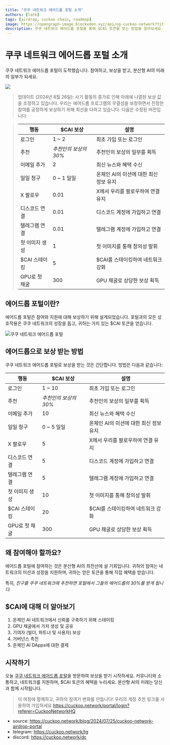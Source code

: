 ```yaml
---
title: "쿠쿠 네트워크 에어드롭 포털 소개"
authors: [lark]
tags: [airdrop, cuckoo chain, roadmap]
image: https://opengraph-image.blockeden.xyz/api/og-cuckoo-network?title=쿠쿠 네트워크 에어드롭 포털 소개
description: 쿠쿠 네트워크 에어드롭 포털을 통해 $CAI 토큰을 얻는 방법을 알아보세요. 오늘 분산형 AI에 참여하고, 지원하며, 혜택을 누리세요!
---
```


# 쿠쿠 네트워크 에어드롭 포털 소개

쿠쿠 네트워크 에어드롭 포털이 도착했습니다. 참여하고, 보상을 받고, 분산형 AI의 미래의 일부가 되세요.

![](https://cuckoo-network.b-cdn.net/2024-07-25-cuckoo-network-airdrop-portal.webp)

> 업데이트 (2024년 8월 26일): 사기 활동의 증가로 인해 아래에 나열된 보상 값을 조정하고 있습니다. 우리는 에어드롭 프로그램의 무결성을 보장하면서 진정한 참여를 공정하게 보상하기 위해 최선을 다하고 있습니다. 다음은 수정된 버전입니다:

> | 행동                   | $CAI 보상                  | 설명                                           |
> | ---------------------- | -------------------------- | ---------------------------------------------- |
> | 로그인                 | 1 ~ 2                      | 최초 가입 또는 로그인                          |
> | 추천                   | _추천인의 보상의 30%_      | 추천인의 보상의 일부를 획득                   |
> | 이메일 추가            | 2                          | 최신 뉴스와 혜택 수신                          |
> | 일일 청구              | 0 ~ 1 일일                 | 온체인 AI의 미션에 대한 최신 정보 유지         |
> | X 팔로우               | 0.01                       | X에서 우리를 팔로우하여 연결 유지              |
> | 디스코드 연결          | 0.01                       | 디스코드 계정에 가입하고 연결                  |
> | 텔레그램 연결          | 0.01                       | 텔레그램 계정에 가입하고 연결                  |
> | 첫 이미지 생성         | 1                          | 첫 이미지를 통해 창의성 발휘                   |
> | $CAI 스테이킹          | 5                          | $CAI를 스테이킹하여 네트워크 강화              |
> | GPU로 첫 채굴          | 300                        | GPU 채굴로 상당한 보상 획득                    |

## 에어드롭 포털이란?

에어드롭 포털은 참여와 지원에 대해 보상하기 위해 설계되었습니다. 포털과의 모든 상호작용은 쿠쿠 네트워크의 성장을 돕고, 귀하는 가치 있는 $CAI 토큰을 얻습니다.

![쿠쿠 네트워크 에어드롭 포털](https://cuckoo-network.b-cdn.net/airdrop-portal.webp "쿠쿠 네트워크 에어드롭 포털")

## 에어드롭으로 보상 받는 방법

쿠쿠 네트워크 에어드롭 포털로 보상을 받는 것은 간단합니다. 방법은 다음과 같습니다:

| 행동                   | $CAI 보상                  | 설명                                           |
| ---------------------- | -------------------------- | ---------------------------------------------- |
| 로그인                 | 1 ~ 10                     | 최초 가입 또는 로그인                          |
| 추천                   | _추천인의 보상의 30%_      | 추천인의 보상의 일부를 획득                   |
| 이메일 추가            | 10                         | 최신 뉴스와 혜택 수신                          |
| 일일 청구              | 0 ~ 5 일일                 | 온체인 AI의 미션에 대한 최신 정보 유지         |
| X 팔로우               | 5                          | X에서 우리를 팔로우하여 연결 유지              |
| 디스코드 연결          | 5                          | 디스코드 계정에 가입하고 연결                  |
| 텔레그램 연결          | 5                          | 텔레그램 계정에 가입하고 연결                  |
| 첫 이미지 생성         | 10                         | 첫 이미지를 통해 창의성 발휘                   |
| $CAI 스테이킹          | 20                         | $CAI를 스테이킹하여 네트워크 강화              |
| GPU로 첫 채굴          | 300                        | GPU 채굴로 상당한 보상 획득                    |

## 왜 참여해야 할까요?

에어드롭 포털에 참여하는 것은 분산형 AI의 최전선에 설 기회입니다. 귀하의 참여는 네트워크의 미션과 성장을 지원하며, 귀하는 얻은 토큰을 통해 직접 혜택을 받습니다.

특히, _친구를 쿠쿠 네트워크에 추천하면 포털에서 그들의 에어드롭의 30%를 받게 됩니다._

## $CAI에 대해 더 알아보기

1. 온체인 AI 네트워크에서 신뢰를 구축하기 위해 스테이킹
2. GPU 채굴에서 가치 생성 및 공유
3. 기여자 (빌더, 파트너 및 사용자) 보상
4. 거버넌스 촉진
5. 온체인 AI DApps에 대한 결제

## 시작하기

오늘 [쿠쿠 네트워크 에어드롭 포털](https://cuckoo.network/portal/airdrop)을 방문하여 보상을 받기 시작하세요. 커뮤니티와 소통하고, 네트워크를 지원하며, $CAI 토큰의 혜택을 누리세요. 분산형 AI의 미래는 당신과 함께 시작됩니다.

> 이 여정에 함께하고, 귀하의 참여가 변화를 만듭니다! 우리의 계정 추천 링크를 사용하여 가입하세요 https://cuckoo.network/portal/login?referer=CuckooNetworkHQ

- source: https://cuckoo.network/blog/2024/07/25/cuckoo-network-airdrop-portal
- telegram: https://cuckoo.network/tg
- discord: https://cuckoo.network/dc
